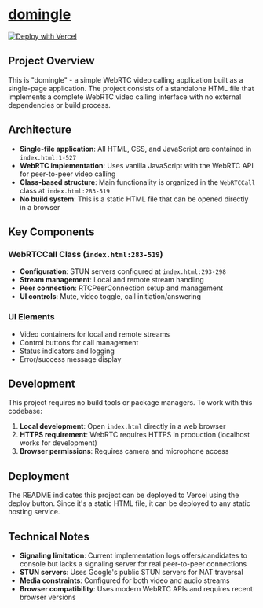 # [domingle](#)

[![Deploy with Vercel](https://vercel.com/button)](https://vercel.com/new/clone?repository-url=https://github.com/tarsislimadev/domingle)


## Project Overview

This is "domingle" - a simple WebRTC video calling application built as a single-page application. The project consists of a standalone HTML file that implements a complete WebRTC video calling interface with no external dependencies or build process.

## Architecture

- **Single-file application**: All HTML, CSS, and JavaScript are contained in `index.html:1-527`
- **WebRTC implementation**: Uses vanilla JavaScript with the WebRTC API for peer-to-peer video calling
- **Class-based structure**: Main functionality is organized in the `WebRTCCall` class at `index.html:283-519`
- **No build system**: This is a static HTML file that can be opened directly in a browser

## Key Components

### WebRTCCall Class (`index.html:283-519`)
- **Configuration**: STUN servers configured at `index.html:293-298`
- **Stream management**: Local and remote stream handling
- **Peer connection**: RTCPeerConnection setup and management
- **UI controls**: Mute, video toggle, call initiation/answering

### UI Elements
- Video containers for local and remote streams
- Control buttons for call management
- Status indicators and logging
- Error/success message display

## Development

This project requires no build tools or package managers. To work with this codebase:

1. **Local development**: Open `index.html` directly in a web browser
2. **HTTPS requirement**: WebRTC requires HTTPS in production (localhost works for development)
3. **Browser permissions**: Requires camera and microphone access

## Deployment

The README indicates this project can be deployed to Vercel using the deploy button. Since it's a static HTML file, it can be deployed to any static hosting service.

## Technical Notes

- **Signaling limitation**: Current implementation logs offers/candidates to console but lacks a signaling server for real peer-to-peer connections
- **STUN servers**: Uses Google's public STUN servers for NAT traversal
- **Media constraints**: Configured for both video and audio streams
- **Browser compatibility**: Uses modern WebRTC APIs and requires recent browser versions